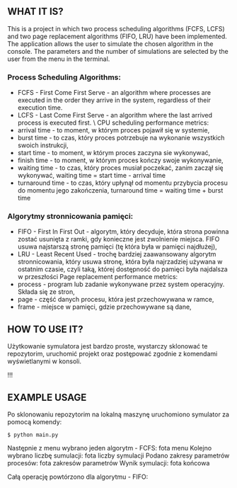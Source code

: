 ## WHAT IT IS?
This is a project in which two process scheduling algorithms (FCFS, LCFS) and two page replacement algorithms (FIFO, LRU) have been implemented. The application allows the user to simulate the chosen algorithm in the console. The parameters and the number of simulations are selected by the user from the menu in the terminal.
### Process Scheduling Algorithms:
* FCFS - First Come First Serve - an algorithm where processes are executed in the order they arrive in the system, regardless of their execution time.
* LCFS - Last Come First Serve - an algorithm where the last arrived process is executed first. \ 
CPU scheduling performance metrics:
* arrival time - to moment, w którym proces pojawił się w systemie,
* burst time - to czas, który proces potrzebuje na wykonanie wszystkich swoich instrukcji,
* start time - to moment, w którym proces zaczyna sie wykonywać,
* finish time - to moment, w którym proces kończy swoje wykonywanie,
* waiting time - to czas, który proces musiał poczekać, zanim zaczął się wykonywać,
  waiting time = start time - arrival time  
* turnaround time - to czas, który upłynął od momentu przybycia procesu do momentu jego zakończenia,
  turnaround time = waiting time + burst time 
### Algorytmy stronnicowania pamięci: 
* FIFO - First In First Out - algorytm, który decyduje, która strona powinna zostać usunięta z ramki, gdy konieczne jest zwolnienie miejsca. FIFO usuwa najstarszą stronę pamięci (tę która była w pamięci najdłużej),
* LRU - Least Recent Used - trochę bardziej zaawansowany algorytm stronnicowania, który usuwa stronę, która była najrzadziej używana w ostatnim czasie, czyli taką, której dostępność do pamięci była najdalsza w przeszłości
Page replacement performance metrics:
* process - program lub zadanie wykonywane przez system operacyjny. Składa się ze stron, 
* page - część danych procesu, która jest przechowywana w ramce, 
* frame - miejsce w pamięci, gdzie przechowywane są dane, 

## HOW TO USE IT? 
Użytkowanie symulatora jest bardzo proste, wystarczy sklonować te repozytorim, uruchomić projekt oraz postępować zgodnie z komendami wyświetlanymi w konsoli.


!!!
## EXAMPLE USAGE
Po sklonowaniu repozytorim na lokalną maszynę uruchomiono symulator za pomocą komendy: 
```
$ python main.py
```
Następnie z menu wybrano jeden algorytm - FCFS:
fota menu
Kolejno wybrano liczbę sumulacji:
fota liczby symulacji 
Podano zakresy parametrów procesów:
fota zakresów parametrów 
Wynik symulacji:
fota końcowa

Całą operację powtórzono dla algorytmu - FIFO: 

